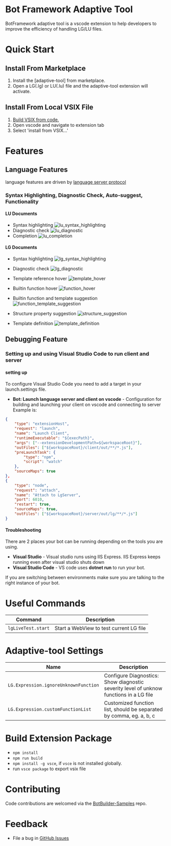 # Bot Framework Adaptive Tool
BotFramework adaptive tool is a vscode extension to help developers to improve the efficiency of handling LG/LU files.

# Quick Start
## Install From Marketplace
1. Install the [adaptive-tool] from marketplace.
2. Open a LG(.lg) or LU(.lu) file and the adaptive-tool extension will activate.

## Install From Local VSIX File
1. [Build VSIX from code.](#buildPackage)
2. Open vscode and navigate to extension tab
3. Select 'install from VSIX...'

# Features

## Language Features
language features are driven by [language server protocol](./languageServer.md)

### Syntax Highlighting, Diagnostic Check, Auto-suggest, Functionality
#### LU Documents
- Syntax highlighting
![lu_syntax_highlighting](https://raw.githubusercontent.com/microsoft/BotBuilder-Samples/main/experimental/adaptive-tool/resources/images/lu_syntax_highlighting.png)
- Diagnostic check
![lu_diagnostic](https://raw.githubusercontent.com/microsoft/BotBuilder-Samples/main/experimental/adaptive-tool/resources/images/lu_diagnostic.png)
- Completion 
![lu_completion](https://raw.githubusercontent.com/microsoft/BotBuilder-Samples/main/experimental/adaptive-tool/resources/images/lu_completion.gif)

#### LG Documents
- Syntax highlighting
![lg_syntax_highlighting](https://raw.githubusercontent.com/microsoft/BotBuilder-Samples/main/experimental/adaptive-tool/resources/images/lg_syntax_highlighting.png)

- Diagnostic check
![lg_diagnostic](https://raw.githubusercontent.com/microsoft/BotBuilder-Samples/main/experimental/adaptive-tool/resources/images/lg_diagnostic.gif)

- Template reference hover
![template_hover](https://raw.githubusercontent.com/microsoft/BotBuilder-Samples/main/experimental/adaptive-tool/resources/images/template_hover.png)

- Builtin function hover
![function_hover](https://raw.githubusercontent.com/microsoft/BotBuilder-Samples/main/experimental/adaptive-tool/resources/images/function_hover.png)

- Builtin function and template suggestion
![function_template_suggestion](https://raw.githubusercontent.com/microsoft/BotBuilder-Samples/main/experimental/adaptive-tool/resources/images/function_template_suggestion.gif)

- Structure property suggestion
![structure_suggestion](https://raw.githubusercontent.com/microsoft/BotBuilder-Samples/main/experimental/adaptive-tool/resources/images/structure_suggestion.gif)

- Template definition
![template_definition](https://raw.githubusercontent.com/microsoft/BotBuilder-Samples/main/experimental/adaptive-tool/resources/images/template_definition.gif)

## Debugging Feature
### Setting up and using Visual Studio Code to run client and server
#### setting up
To configure Visual Studio Code you need to add a target in your launch.settings file.

* **Bot: Launch language server and client on vscode** - Configuration for building and launching your client on vscode and connecting to server
Example is:
```json
{
    "type": "extensionHost",
    "request": "launch",
    "name": "Launch Client",
    "runtimeExecutable": "${execPath}",
    "args": ["--extensionDevelopmentPath=${workspaceRoot}"],
    "outFiles": ["${workspaceRoot}/client/out/**/*.js"],
    "preLaunchTask": {
        "type": "npm",
        "script": "watch"
    },
    "sourceMaps": true
},
{
    "type": "node",
    "request": "attach",
    "name": "Attach to LgServer",
    "port": 6010,
    "restart": true,
    "sourceMaps": true,
    "outFiles": ["${workspaceRoot}/server/out/lg/**/*.js"]
}
```

#### Troubleshooting
There are 2 places your bot can be running depending on the tools you are using.

* **Visual Studio** - Visual studio runs using IIS Express.  IIS Express keeps running even after visual studio shuts down
* **Visual Studio Code** - VS code uses **dotnet run** to run your bot.

If you are switching between environments make sure you are talking to the right instance of your bot.


# Useful Commands
|Command|Description|
|-----|---------------|
|`lgLiveTest.start`|Start a WebView to test current LG file|


# Adaptive-tool Settings
|Name|Description|
|-----|---------------|
|`LG.Expression.ignoreUnknownFunction`|Configure Diagnostics: Show diagnostic severity level of unknow functions in a LG file|
|`LG.Expression.customFunctionList`|Customized function list, should be separated by comma, eg. a, b, c|


<a name="buildPackage"></a>

# Build Extension Package
- `npm install`
- `npm run build`
- `npm install -g vsce`, if `vsce` is not installed globally.
- run `vsce package` to export vsix file


# Contributing
Code contributions are welcomed via the [BotBuilder-Samples](https://github.com/microsoft/BotBuilder-Samples) repo.


# Feedback
- File a bug in [GitHub Issues](https://github.com/Microsoft/BotBuilder-Samples/issues)